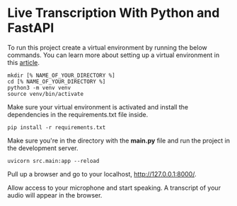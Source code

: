 # Live Transcription With Python and FastAPI

To run this project create a virtual environment by running the below commands. You can learn more about setting up a virtual environment in this [article](https://developers.deepgram.com/blog/2022/02/python-virtual-environments/). 

```
mkdir [% NAME_OF_YOUR_DIRECTORY %]
cd [% NAME_OF_YOUR_DIRECTORY %]
python3 -m venv venv
source venv/bin/activate
```

Make sure your virtual environment is activated and install the dependencies in the requirements.txt file inside. 

```
pip install -r requirements.txt
```

Make sure you're in the directory with the **main.py** file and run the project in the development server.

```
uvicorn src.main:app --reload
```

Pull up a browser and go to your localhost, http://127.0.0.1:8000/.

Allow access to your microphone and start speaking. A transcript of your audio will appear in the browser. 

